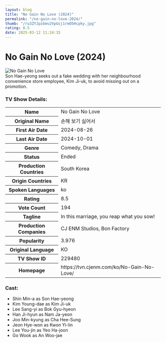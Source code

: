 ```yaml
---
layout: blog
title: "No Gain No Love (2024)"
permalink: "/no-gain-no-love-2024/"
thumb: "/ru3ZYJpzbmv2VpGsj1rmO5Hcpky.jpg"
rating: 8.5
date: 2025-03-12 11:24:15
---
```

<h1 class="title">No Gain No Love (2024)</h1><div class="poster"><img src="{{ site.imglink }}/ru3ZYJpzbmv2VpGsj1rmO5Hcpky.jpg" class="img-fluid my-3" alt="No Gain No Love"/></div><div class="plot">Son Hae-yeong seeks out a fake wedding with her neighbourhood convenience store employee, Kim Ji-uk, to avoid missing out on a promotion.</div><h3>TV Show Details:</h3><table class="table table-bordered details"><tr><th>Name</th><td>No Gain No Love</td></tr><tr><th>Original Name</th><td>손해 보기 싫어서</td></tr><tr><th>First Air Date</th><td>2024-08-26</td></tr><tr><th>Last Air Date</th><td>2024-10-01</td></tr><tr><th>Genre</th><td>Comedy, Drama</td></tr><tr><th>Status</th><td>Ended</td></tr><tr><th>Production Countries</th><td>South Korea</td></tr><tr><th>Origin Countries</th><td>KR</td></tr><tr><th>Spoken Languages</th><td>ko</td></tr><tr><th>Rating</th><td>8.5</td></tr><tr><th>Vote Count</th><td>194</td></tr><tr><th>Tagline</th><td>In this marriage, you reap what you sow!</td></tr><tr><th>Production Companies</th><td>CJ ENM Studios, Bon Factory</td></tr><tr><th>Popularity</th><td>3.976</td></tr><tr><th>Original Language</th><td>KO</td></tr><tr><th>TV Show ID</th><td>229480</td></tr><tr><th>Homepage</th><td>https://tvn.cjenm.com/ko/No-Gain-No-Love/</td></tr></table><h3>Cast:</h3><ul class="list-group cast"><li>Shin Min-a as Son Hae-yeong</li><li>Kim Young-dae as Kim Ji-uk</li><li>Lee Sang-yi as Bok Gyu-hyeon</li><li>Han Ji-hyun as Nam Ja-yeon</li><li>Joo Min-kyung as Cha Hee-Sung</li><li>Jeon Hye-won as Kwon Yi-lin</li><li>Lee You-jin as Yeo Ha-joon</li><li>Go Wook as An Woo-jae</li></ul>